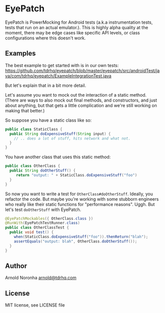 # EyePatch

EyePatch is PowerMocking for Android tests (a.k.a instrumentation
tests, tests that run on an actual emulator.). This is highly alpha
quality at the moment, there may be edge cases like specific API
levels, or class configurations where this doesn't work.

## Examples

The best example to get started with is in our own tests: https://github.com/tdrhq/eyepatch/blob/master/eyepatch/src/androidTest/java/com/tdrhq/eyepatch/ExampleIntegrationTest.java

But let's explain that in a bit more detail.

Let's assume you want to mock out the interaction of a static
method. (There are ways to also mock out final methods, and
constructors, and just about anything, but that gets a little
complication and we're still working on making that better.)

So suppose you have a static class like so:
```java
public class StaticClass {
  public String doExpensiveStuff(String input) {
    // .. does a lot of stuff, hits network and what not.
  }
}
```

You have another class that uses this static method:

```java
public class OtherClass {
  public String doOtherStuff() {
     return "output: " + StaticClass.doExpensiveStuff("foo")
  }
}
```

So now you want to write a test for
`OtherClass#doOtherStuff`. Ideally, you refactor the code. But maybe
you're working with some stubborn engineers who really like their
static functions for "performance reasons". Uggh. But let's test
`doOtherStuff` with EyePatch.

```java
@EyePatchMockables({ OtherClass.class })
@RunWith(EyePatchTestRunner.class)
public class OtherClassTest {
  public void test() {
    when(StaticClass.doExpensiveStuff("foo")).thenReturn("blah");
    assertEquals("output: blah", OtherClass.doOtherStuff());
  }
}
```

## Author

Arnold Noronha <arnold@tdrhq.com>

## License

MIT license, see LICENSE file